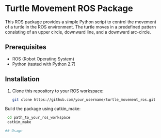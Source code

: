 # Turtle Movement ROS Package

This ROS package provides a simple Python script to control the movement of a turtle in the ROS environment. The turtle moves in a predefined pattern consisting of an upper circle, downward line, and a downward arc-circle.

## Prerequisites

- ROS (Robot Operating System)
- Python (tested with Python 2.7)

## Installation

1. Clone this repository to your ROS workspace:

   ```bash
   git clone https://github.com/your_username/turtle_movement_ros.git
Build the package using catkin_make:
   ```bash
    cd path_to_your_ros_workspace
    catkin_make

## Usage
